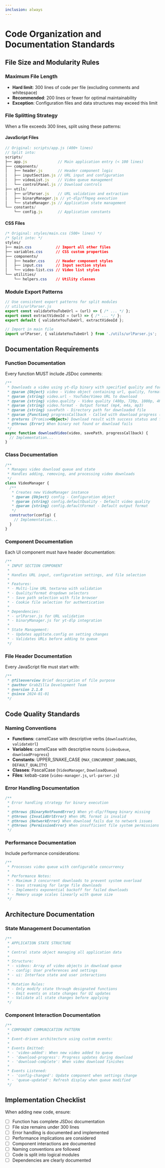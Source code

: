 ```yaml
---
inclusion: always
---
```


# Code Organization and Documentation Standards

## File Size and Modularity Rules

### Maximum File Length
- **Hard limit**: 300 lines of code per file (excluding comments and whitespace)
- **Recommended**: 200 lines or fewer for optimal maintainability
- **Exception**: Configuration files and data structures may exceed this limit

### File Splitting Strategy
When a file exceeds 300 lines, split using these patterns:

#### JavaScript Files
```javascript
// Original: scripts/app.js (400+ lines)
// Split into:
scripts/
├── app.js              // Main application entry (< 100 lines)
├── components/
│   ├── header.js       // Header component logic
│   ├── inputSection.js // URL input and configuration
│   ├── videoList.js    // Video queue management
│   └── controlPanel.js // Download controls
├── utils/
│   ├── urlParser.js    // URL validation and extraction
│   ├── binaryManager.js // yt-dlp/ffmpeg execution
│   └── stateManager.js // Application state management
└── constants/
    └── config.js       // Application constants
```

#### CSS Files
```css
/* Original: styles/main.css (500+ lines) */
/* Split into: */
styles/
├── main.css           // Import all other files
├── variables.css      // CSS custom properties
├── components/
│   ├── header.css     // Header component styles
│   ├── input.css      // Input section styles
│   └── video-list.css // Video list styles
└── utilities/
    └── helpers.css    // Utility classes
```

### Module Export Patterns
```javascript
// Use consistent export patterns for split modules
// utils/urlParser.js
export const validateYouTubeUrl = (url) => { /* ... */ };
export const extractVideoId = (url) => { /* ... */ };
export default { validateYouTubeUrl, extractVideoId };

// Import in main file
import urlParser, { validateYouTubeUrl } from './utils/urlParser.js';
```

## Documentation Requirements

### Function Documentation
Every function MUST include JSDoc comments:

```javascript
/**
 * Downloads a video using yt-dlp binary with specified quality and format
 * @param {Object} video - Video object containing url, quality, format
 * @param {string} video.url - YouTube/Vimeo URL to download
 * @param {string} video.quality - Video quality (480p, 720p, 1080p, 4K)
 * @param {string} video.format - Output format (mp4, m4a, mp3)
 * @param {string} savePath - Directory path for downloaded file
 * @param {Function} progressCallback - Called with download progress (0-100)
 * @returns {Promise<Object>} Download result with success status and file path
 * @throws {Error} When binary not found or download fails
 */
async function downloadVideo(video, savePath, progressCallback) {
  // Implementation...
}
```

### Class Documentation
```javascript
/**
 * Manages video download queue and state
 * Handles adding, removing, and processing video downloads
 */
class VideoManager {
  /**
   * Creates new VideoManager instance
   * @param {Object} config - Configuration object
   * @param {string} config.defaultQuality - Default video quality
   * @param {string} config.defaultFormat - Default output format
   */
  constructor(config) {
    // Implementation...
  }
}
```

### Component Documentation
Each UI component must have header documentation:

```javascript
/**
 * INPUT SECTION COMPONENT
 * 
 * Handles URL input, configuration settings, and file selection
 * 
 * Features:
 * - Multi-line URL textarea with validation
 * - Quality/format dropdown selectors
 * - Save path selection with file browser
 * - Cookie file selection for authentication
 * 
 * Dependencies:
 * - urlParser.js for URL validation
 * - binaryManager.js for yt-dlp integration
 * 
 * State Management:
 * - Updates appState.config on setting changes
 * - Validates URLs before adding to queue
 */
```

### File Header Documentation
Every JavaScript file must start with:

```javascript
/**
 * @fileoverview Brief description of file purpose
 * @author GrabZilla Development Team
 * @version 2.1.0
 * @since 2024-01-01
 */
```

## Code Quality Standards

### Naming Conventions
- **Functions**: camelCase with descriptive verbs (`downloadVideo`, `validateUrl`)
- **Variables**: camelCase with descriptive nouns (`videoQueue`, `downloadProgress`)
- **Constants**: UPPER_SNAKE_CASE (`MAX_CONCURRENT_DOWNLOADS`, `DEFAULT_QUALITY`)
- **Classes**: PascalCase (`VideoManager`, `DownloadQueue`)
- **Files**: kebab-case (`video-manager.js`, `url-parser.js`)

### Error Handling Documentation
```javascript
/**
 * Error handling strategy for binary execution
 * 
 * @throws {BinaryNotFoundError} When yt-dlp/ffmpeg binary missing
 * @throws {InvalidUrlError} When URL format is invalid
 * @throws {NetworkError} When download fails due to network issues
 * @throws {PermissionError} When insufficient file system permissions
 */
```

### Performance Documentation
Include performance considerations:

```javascript
/**
 * Processes video queue with configurable concurrency
 * 
 * Performance Notes:
 * - Maximum 3 concurrent downloads to prevent system overload
 * - Uses streaming for large file downloads
 * - Implements exponential backoff for failed downloads
 * - Memory usage scales linearly with queue size
 */
```

## Architecture Documentation

### State Management Documentation
```javascript
/**
 * APPLICATION STATE STRUCTURE
 * 
 * Central state object managing all application data
 * 
 * Structure:
 * - videos: Array of video objects in download queue
 * - config: User preferences and settings
 * - ui: Interface state and user interactions
 * 
 * Mutation Rules:
 * - Only modify state through designated functions
 * - Emit events on state changes for UI updates
 * - Validate all state changes before applying
 */
```

### Component Interaction Documentation
```javascript
/**
 * COMPONENT COMMUNICATION PATTERN
 * 
 * Event-driven architecture using custom events:
 * 
 * Events Emitted:
 * - 'video-added': When new video added to queue
 * - 'download-progress': Progress updates during download
 * - 'download-complete': When video download finishes
 * 
 * Events Listened:
 * - 'config-changed': Update component when settings change
 * - 'queue-updated': Refresh display when queue modified
 */
```

## Implementation Checklist

When adding new code, ensure:

- [ ] Function has complete JSDoc documentation
- [ ] File size remains under 300 lines
- [ ] Error handling is documented and implemented
- [ ] Performance implications are considered
- [ ] Component interactions are documented
- [ ] Naming conventions are followed
- [ ] Code is split into logical modules
- [ ] Dependencies are clearly documented